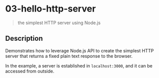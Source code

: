 # 03-hello-http-server
> the simplest HTTP server using Node.js

## Description
Demonstrates how to leverage Node.js API to create the simplest HTTP server that returns a fixed plain text response to the browser.

In the example, a server is established in `localhost:3000`, and it can be accessed from outside.
